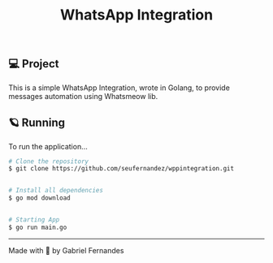 <h1 align="center">
  WhatsApp Integration
</h1>

<br>

## 💻 Project

This is a simple WhatsApp Integration, wrote in Golang, to provide messages automation using Whatsmeow lib.



## 🪐 Running

To run the application...

```bash
# Clone the repository
$ git clone https://github.com/seufernandez/wppintegration.git


# Install all dependencies
$ go mod download


# Starting App
$ go run main.go
```


---

Made with 🧡 by Gabriel Fernandes
